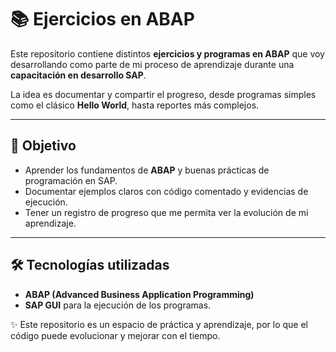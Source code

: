 # 📚 Ejercicios en ABAP

Este repositorio contiene distintos **ejercicios y programas en ABAP** que voy desarrollando como parte de mi proceso de aprendizaje durante una **capacitación en desarrollo SAP**.  

La idea es documentar y compartir el progreso, desde programas simples como el clásico **Hello World**, hasta reportes más complejos.

---

## 🚀 Objetivo

- Aprender los fundamentos de **ABAP** y buenas prácticas de programación en SAP.  
- Documentar ejemplos claros con código comentado y evidencias de ejecución.  
- Tener un registro de progreso que me permita ver la evolución de mi aprendizaje.  

---

## 🛠️ Tecnologías utilizadas

- **ABAP (Advanced Business Application Programming)**  
- **SAP GUI** para la ejecución de los programas.   

✨ Este repositorio es un espacio de práctica y aprendizaje, por lo que el código puede evolucionar y mejorar con el tiempo.  
